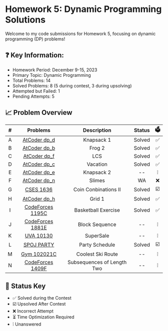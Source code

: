 # Homework 5: Dynamic Programming Solutions
Welcome to my code submissions for Homework 5, focusing on dynamic programming (DP) problems!

## ❓ Key Information:

 * Homework Period: December 9-15, 2023
 * Primary Topic: Dynamic Programming
 * Total Problems: 14
 * Solved Problems: 8 (5 during contest, 3 during upsolving)
 * Attempted but Failed: 1
 * Pending Attempts: 5

## 📈 Problem Overview
| # | Problems                                                             |       Description       | Status | 🗳️ |
|:-:|:--------------------------------------------------------------------:|:-----------------------:|:------:|:---:|
| A |[AtCoder dp_d](https://vjudge.net/problem/AtCoder-dp_d/origin)        |        Knapsack 1       | Solved | ✅ |
| B |[AtCoder dp_b](https://vjudge.net/problem/AtCoder-dp_b/origin)        |          Frog 2         | Solved | ✅ |
| C |[AtCoder dp_f](https://vjudge.net/problem/AtCoder-dp_f/origin)        |           LCS           | Solved | ✅ |
| D |[AtCoder dp_c](https://vjudge.net/problem/AtCoder-dp_c/origin)        |         Vacation        | Solved | ✅ |
| E |[AtCoder dp_e](https://vjudge.net/problem/AtCoder-dp_e/origin)        |        Knapsack 2       |   --   | ❕ |
| F |[AtCoder dp_n](https://vjudge.net/problem/AtCoder-dp_n/origin)        |          Slimes         |   WA   | ❌ |
| G |[CSES 1636](https://vjudge.net/problem/CSES-1636/origin)              |   Coin Conbinations II  | Solved | ☑️ |
| H |[AtCoder dp_h](https://vjudge.net/problem/AtCoder-dp_h/origin)        |          Grid 1         | Solved | ✅ |
| I |[CodeForces 1195C](https://vjudge.net/problem/CodeForces-1195C/origin)|   Basketball Exercise   | Solved | ✅ |
| J |[CodeForces 1881E](https://vjudge.net/problem/CodeForces-1881E/origin)|      Block Sequence     |   --   | ❕ |
| K |[UVA 10130](https://vjudge.net/problem/UVA-10130/origin)              |        SuperSale        |   --   | ❕ |
| L |[SPOJ PARTY](https://vjudge.net/problem/SPOJ-PARTY/origin)            |      Party Schedule     | Solved | ☑️ |
| M |[Gym 102021C](https://vjudge.net/problem/Gym-102021C/origin)          |    Coolest Ski Route    |   --   | ❕ |
| N |[CodeForces 1409F](https://vjudge.net/problem/CodeForces-1409F/origin)|Subsequences of Length Two|   --   | ❕ |

## 🔑 Status Key
* ✅ Solved during the Contest
* ☑️ Upsolved After Contest 
* ❌ Incorrect Attempt
* ⏳ Time Optimization Required
* ❕ Unanswered